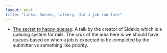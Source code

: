 ```yaml
---
layout: post
title: "Links: Queues, latency, did a job run late"
---
```


* [The secret to happy queues](https://github.com/dmagliola/happy_queues): A talk by the creator of Sidekiq which is a queuing system for rails. The crux of the idea here is we should have queues based on when a job is expected to be completed by the submitter vs something like priority.
